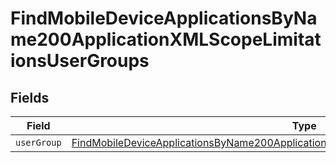 # FindMobileDeviceApplicationsByName200ApplicationXMLScopeLimitationsUserGroups


## Fields

| Field                                                                                                                                                                                                       | Type                                                                                                                                                                                                        | Required                                                                                                                                                                                                    | Description                                                                                                                                                                                                 |
| ----------------------------------------------------------------------------------------------------------------------------------------------------------------------------------------------------------- | ----------------------------------------------------------------------------------------------------------------------------------------------------------------------------------------------------------- | ----------------------------------------------------------------------------------------------------------------------------------------------------------------------------------------------------------- | ----------------------------------------------------------------------------------------------------------------------------------------------------------------------------------------------------------- |
| `userGroup`                                                                                                                                                                                                 | [FindMobileDeviceApplicationsByName200ApplicationXMLScopeLimitationsUserGroupsUserGroup](../../models/operations/findmobiledeviceapplicationsbyname200applicationxmlscopelimitationsusergroupsusergroup.md) | :heavy_minus_sign:                                                                                                                                                                                          | N/A                                                                                                                                                                                                         |